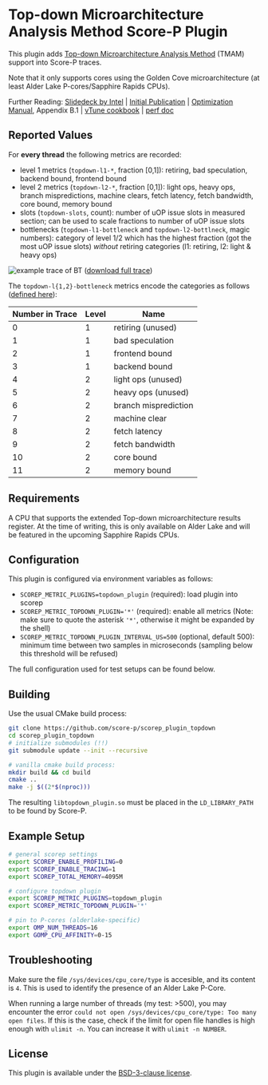 # Top-down Microarchitecture Analysis Method Score-P Plugin
This plugin adds [Top-down Microarchitecture Analysis Method](https://ieeexplore.ieee.org/document/6844459) (TMAM) support into Score-P traces.

Note that it only supports cores using the Golden Cove microarchitecture (at least Alder Lake P-cores/Sapphire Rapids CPUs).

Further Reading:
[Slidedeck by Intel](https://pdfs.semanticscholar.org/b5e0/1ab1baa6640a39edfa06d556fabd882cdf64.pdf) |
[Initial Publication](https://ieeexplore.ieee.org/document/6844459) |
[Optimization Manual](https://cdrdv2.intel.com/v1/dl/getContent/671488), Appendix B.1 |
[vTune cookbook](https://www.intel.com/content/www/us/en/develop/documentation/vtune-cookbook/top/methodologies/top-down-microarchitecture-analysis-method.html) |
[perf doc](https://git.kernel.org/pub/scm/linux/kernel/git/torvalds/linux.git/tree/tools/perf/Documentation/topdown.txt)

## Reported Values
For **every thread** the following metrics are recorded:

- level 1 metrics (`topdown-l1-*`, fraction [0,1]): retiring, bad speculation, backend bound, frontend bound
- level 2 metrics (`topdown-l2-*`, fraction [0,1]): light ops, heavy ops, branch mispredictions, machine clears, fetch latency, fetch bandwidth, core bound, memory bound
- slots (`topdown-slots`, count): number of uOP issue slots in measured section; can be used to scale fractions to number of uOP issue slots
- bottlenecks (`topdown-l1-bottleneck` and `topdown-l2-bottlneck`, magic numbers): category of level 1/2 which has the highest fraction (got the most uOP issue slots) *without* retiring categories (l1: retiring, l2: light & heavy ops)

![example trace of BT](https://user-images.githubusercontent.com/80697868/181500902-21241fc2-9196-45c2-a8fe-1fd89d7fd072.png)
([download full trace](https://github.com/score-p/scorep_plugin_topdown/files/9209217/scorep-20220728_1328_2452601511261376.tar.gz))

The `topdown-l{1,2}-bottleneck` metrics encode the categories as follows ([defined here](./include/metric.hpp)):

| Number in Trace | Level | Name                 |
|-----------------|-------|----------------------|
| 0               | 1     | retiring (unused)    |
| 1               | 1     | bad speculation      |
| 2               | 1     | frontend bound       |
| 3               | 1     | backend bound        |
| 4               | 2     | light ops (unused)   |
| 5               | 2     | heavy ops (unused)   |
| 6               | 2     | branch misprediction |
| 7               | 2     | machine clear        |
| 8               | 2     | fetch latency        |
| 9               | 2     | fetch bandwidth      |
| 10              | 2     | core bound           |
| 11              | 2     | memory bound         |

## Requirements
A CPU that supports the extended Top-down microarchitecture results register.
At the time of writing, this is only available on Alder Lake and will be featured in the upcoming Sapphire Rapids CPUs.

## Configuration
This plugin is configured via environment variables as follows:

- `SCOREP_METRIC_PLUGINS=topdown_plugin` (required): load plugin into scorep
- `SCOREP_METRIC_TOPDOWN_PLUGIN='*'` (required): enable all metrics
  (Note: make sure to quote the asterisk `'*'`, otherwise it might be expanded by the shell)
- `SCOREP_METRIC_TOPDOWN_PLUGIN_INTERVAL_US=500` (optional, default 500): minimum time between two samples in microseconds (sampling below this threshold will be refused)

The full configuration used for test setups can be found below.

## Building
Use the usual CMake build process:

```bash
git clone https://github.com/score-p/scorep_plugin_topdown
cd scorep_plugin_topdown
# initialize submodules (!!)
git submodule update --init --recursive

# vanilla cmake build process:
mkdir build && cd build
cmake ..
make -j $((2*$(nproc)))
```

The resulting `libtopdown_plugin.so` must be placed in the `LD_LIBRARY_PATH` to be found by Score-P.

## Example Setup
```bash
# general scorep settings
export SCOREP_ENABLE_PROFILING=0
export SCOREP_ENABLE_TRACING=1
export SCOREP_TOTAL_MEMORY=4095M

# configure topdown plugin
export SCOREP_METRIC_PLUGINS=topdown_plugin
export SCOREP_METRIC_TOPDOWN_PLUGIN='*'

# pin to P-cores (alderlake-specific)
export OMP_NUM_THREADS=16
export GOMP_CPU_AFFINITY=0-15
```

## Troubleshooting
Make sure the file `/sys/devices/cpu_core/type` is accesible, and its content is `4`.
This is used to identify the presence of an Alder Lake P-Core.

When running a large number of threads (my test: >500), you may encounter the error `could not open /sys/devices/cpu_core/type: Too many open files`.
If this is the case, check if the limit for open file handles is high enough with `ulimit -n`.
You can increase it with `ulimit -n NUMBER`.

## License
This plugin is available under the [BSD-3-clause license](./LICENSE).
